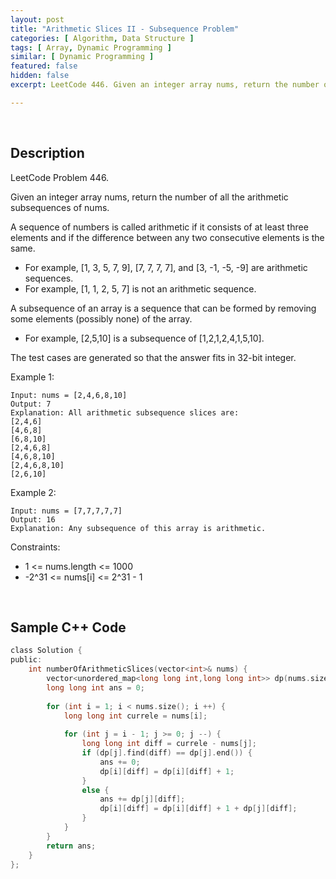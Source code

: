 ```yaml
---
layout: post
title: "Arithmetic Slices II - Subsequence Problem"
categories: [ Algorithm, Data Structure ]
tags: [ Array, Dynamic Programming ]
similar: [ Dynamic Programming ]
featured: false
hidden: false
excerpt: LeetCode 446. Given an integer array nums, return the number of all the arithmetic subsequences of nums.

---
```


<br />

## Description

LeetCode Problem 446.

Given an integer array nums, return the number of all the arithmetic subsequences of nums.

A sequence of numbers is called arithmetic if it consists of at least three elements and if the difference between any two consecutive elements is the same.
* For example, [1, 3, 5, 7, 9], [7, 7, 7, 7], and [3, -1, -5, -9] are arithmetic sequences.
* For example, [1, 1, 2, 5, 7] is not an arithmetic sequence.

A subsequence of an array is a sequence that can be formed by removing some elements (possibly none) of the array.
* For example, [2,5,10] is a subsequence of [1,2,1,2,4,1,5,10].

The test cases are generated so that the answer fits in 32-bit integer.

Example 1:
```
Input: nums = [2,4,6,8,10]
Output: 7
Explanation: All arithmetic subsequence slices are:
[2,4,6]
[4,6,8]
[6,8,10]
[2,4,6,8]
[4,6,8,10]
[2,4,6,8,10]
[2,6,10]
```

Example 2:
```
Input: nums = [7,7,7,7,7]
Output: 16
Explanation: Any subsequence of this array is arithmetic.
```

Constraints:
* 1 <= nums.length <= 1000
* -2^31 <= nums[i] <= 2^31 - 1

<br />

## Sample C++ Code


```c
class Solution {
public:
    int numberOfArithmeticSlices(vector<int>& nums) {
        vector<unordered_map<long long int,long long int>> dp(nums.size());
        long long int ans = 0;
        
        for (int i = 1; i < nums.size(); i ++) {
            long long int currele = nums[i];
            
            for (int j = i - 1; j >= 0; j --) {
                long long int diff = currele - nums[j];    
                if (dp[j].find(diff) == dp[j].end()) {
                    ans += 0;
                    dp[i][diff] = dp[i][diff] + 1;
                }
                else {
                    ans += dp[j][diff];
                    dp[i][diff] = dp[i][diff] + 1 + dp[j][diff];
                }
            }
        }
        return ans;
    }
};
```


